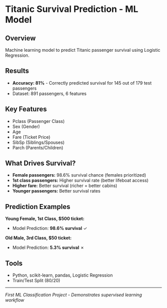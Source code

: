 # Titanic Survival Prediction - ML Model

## Overview
Machine learning model to predict Titanic passenger survival using Logistic Regression.

## Results
- **Accuracy: 81%** - Correctly predicted survival for 145 out of 179 test passengers
- Dataset: 891 passengers, 6 features

## Key Features
- Pclass (Passenger Class)
- Sex (Gender)
- Age
- Fare (Ticket Price)
- SibSp (Siblings/Spouses)
- Parch (Parents/Children)

## What Drives Survival?
- **Female passengers:** 98.6% survival chance (females prioritized)
- **1st class passengers:** Higher survival rate (better lifeboat access)
- **Higher fare:** Better survival (richer = better cabins)
- **Younger passengers:** Better survival rates

## Prediction Examples

**Young Female, 1st Class, $500 ticket:**
- Model Prediction: **98.6% survival** ✓

**Old Male, 3rd Class, $50 ticket:**
- Model Prediction: **5.3% survival** ✗

## Tools
- Python, scikit-learn, pandas, Logistic Regression
- Train/Test Split (80/20)


---

*First ML Classification Project - Demonstrates supervised learning workflow*
